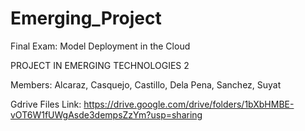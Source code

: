 # Emerging_Project
Final Exam: Model Deployment in the Cloud


PROJECT IN EMERGING TECHNOLOGIES 2

Members: Alcaraz, Casquejo, Castillo, Dela Pena, Sanchez, Suyat

Gdrive Files Link:
https://drive.google.com/drive/folders/1bXbHMBE-vOT6W1fUWgAsde3dempsZzYm?usp=sharing
